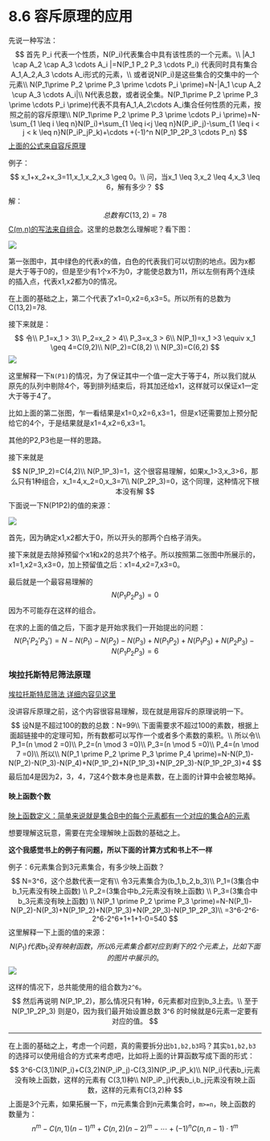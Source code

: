 # 8.6 容斥原理的应用

先说一种写法：
$$
首先 P_i 代表一个性质，N(P_i)代表集合中具有该性质的一个元素。\\
|A_1 \cap A_2 \cap A_3 \cdots A_i |=N(P_1 P_2 P_3 \cdots P_i) 代表同时具有集合A_1,A_2,A_3 \cdots A_i形式的元素，\\
或者说N(P_i)是这些集合的交集中的一个元素\\
N(P_1\prime P_2 \prime P_3 \prime \cdots P_i \prime)=N-|A_1 \cup A_2 \cup A_3 \cdots A_i|\\
N代表总数，或者说全集。N(P_1\prime P_2 \prime P_3 \prime \cdots P_i \prime)代表不具有A_1,A_2\cdots A_i集合任何性质的元素，按照之前的容斥原理\\
N(P_1\prime P_2 \prime P_3 \prime \cdots P_i \prime)=N-\sum_{1 \leq i \leq n}N(P_i)+\sum_{1 \leq i<j \leq n}N(P_iP_j)-\sum_{1 \leq i < j < k \leq n}N(P_iP_jP_k)+\cdots +(-1)^n N(P_1P_2P_3 \cdots P_n)
$$
[上面的公式来自容斥原理](https://blog.csdn.net/YQXLLWY/article/details/113206294)

例子：
$$
x_1+x_2+x_3=11,x_1,x_2,x_3 \geq 0。\\
问，当x_1 \leq 3,x_2 \leq 4,x_3 \leq 6，解有多少？
$$
解：
$$
总数有 C(13,2)=78
$$
[C(m,n)的写法来自组合](https://blog.csdn.net/YQXLLWY/article/details/112342301)。这里的总数怎么理解呢？看下图：

![](https://tva1.sinaimg.cn/large/008eGmZEgy1gn3su5f00gj30jz05ft8k.jpg)

第一张图中，其中绿色的代表x的值，白色的代表我们可以切割的地点。因为x都是大于等于0的，但是至少有1个x不为0，才能使总数为11，所以左侧有两个连续的插入点，代表x1,x2都为0的情况。

在上面的基础之上，第二个代表了x1=0,x2=6,x3=5。所以所有的总数为C(13,2)=78.

接下来就是：
$$
令\\
P_1=x_1 > 3\\
P_2=x_2 > 4\\
P_3=x_3 > 6\\
N(P_1)=x_1 >3 \equiv x_1 \geq 4=C(9,2)\\
N(P_2)=C(8,2) \\
N(P_3)=C(6,2)
$$
![](https://tva1.sinaimg.cn/large/008eGmZEgy1gn3t44ibccj30jx052t8k.jpg)

这里解释一下`N(P1)`的情况，为了保证其中一个值一定大于等于4，所以我们就从原先的队列中剔除4个，等到排列结束后，将其加还给x1，这样就可以保证x1一定大于等于4了。

比如上面的第二张图，乍一看结果是x1=0,x2=6,x3=1，但是x1还需要加上预分配给它的4个，于是结果就是x1=4,x2=6,x3=1。

其他的P2,P3也是一样的思路。

接下来就是
$$
N(P_1P_2)=C(4,2)\\
N(P_1P_3)=1，这个很容易理解，如果x_1>3,x_3>6，那么只有1种组合，x_1=4,x_2=0,x_3=7\\
N(P_2P_3)=0，这个同理，这种情况下根本没有解
$$
下面说一下N(P1P2)的值的来源：

![](https://tva1.sinaimg.cn/large/008eGmZEgy1gn3tobr7l9j30jk04ymx0.jpg)

首先，因为确定x1,x2都大于0，所以开头的那两个白格子消失。

接下来就是去除掉预留个x1和x2的总共7个格子。所以按照第二张图中所展示的，x1=1,x2=3,x3=0，加上预留值之后：x1=4,x2=7,x3=0。

最后就是一个最容易理解的
$$
N(P_1P_2P_3)=0
$$
因为不可能存在这样的组合。

在求的上面的值之后，下面才是开始求我们一开始提出的问题：
$$
N(P_1 \prime P_2 \prime P_3 \prime)=N-N(P_1)-N(P_2)-N(P_3)+N(P_1P_2)+N(P_1P_3)+N(P_2P_3)-N(P_1P_2P_3)=6
$$

### 埃拉托斯特尼筛法原理

[埃拉托斯特尼筛法 详细内容见这里](https://blog.csdn.net/YQXLLWY/article/details/111502648)

没讲容斥原理之前，这个内容很容易理解，现在就是用容斥的原理说明一下。
$$
设N是不超过100的数的总数：N=99\\
下面需要求不超过100的素数，根据上面超链接中的定理可知，所有数都可以写作一个或者多个素数的乘积。\\
所以令\\
P_1=(n \mod 2 =0)\\
P_2=(n \mod 3 =0)\\
P_3=(n \mod 5 =0)\\
P_4=(n \mod 7 =0)\\
所以\\
N(P_1 \prime P_2 \prime P_3 \prime P_4 \prime)=N-N(P_1)-N(P_2)-N(P_3)-N(P_4)+N(P_1P_2)+N(P_1P_3)+N(P_2P_3)-N(P_1P_2P_3)+4
$$
最后加4是因为2，3，4，7这4个数本身也是素数，在上面的计算中会被忽略掉。

#### 映上函数个数

[映上函数定义：简单来说就是集合B中的每个元素都有一个对应的集合A的元素](https://blog.csdn.net/YQXLLWY/article/details/111305452)

想要理解这玩意，需要在完全理解映上函数的基础之上。

**这个我感觉书上的例子有问题，所以下面的计算方式和书上不一样**

例子：6元素集合到3元素集合，有多少映上函数？
$$
N=3^6，这个总数代表一定有\\
令3元素集合为(b_1,b_2,b_3)\\
P_1=(3集合中b_1元素没有映上函数) \\
P_2=(3集合中b_2元素没有映上函数) \\
P_3=(3集合中b_3元素没有映上函数) \\
N(P_1 \prime P_2 \prime P_3 \prime)=N-N(P_1)-N(P_2)-N(P_3)+N(P_1P_2)+N(P_1P_3)+N(P_2P_3)-N(P_1P_2P_3)\\
=3^6-2^6-2^6-2^6+1+1+1-0=540
$$
这里解释一下上面的值的来源：
$$
N(P_1) 代表 b_1 没有映射函数，所以6元素集合都对应到剩下的2个元素上，比如下面的图片中展示的。
$$
![](https://tva1.sinaimg.cn/large/008eGmZEgy1gn4xg0909hj308z0eidg0.jpg)

这样的情况下，总共能使用的组合数为`2^6`。
$$
然后再说明 N(P_1P_2)，那么情况只有1种，6元素都对应到b_3上去。\\
至于 N(P_1P_2P_3) 则是0，因为我们最开始设置总数 3^6 的时候就是6元素一定要有对应的值。
$$

----------

在上面的基础之上，考虑一个问题，真的需要拆分出`b1,b2,b3`吗？其实`b1,b2,b3`的选择可以使用组合的方式来考虑吧，比如将上面的计算函数写成下面的形式：
$$
3^6-C(3,1)N(P_i)+C(3,2)N(P_iP_j)-C(3,3)N(P_iP_jP_k)\\
N(P_i)代表b_i元素没有映上函数，这样的元素有 C(3,1)种\\
N(P_iP_j)代表b_i,b_j元素没有映上函数，这样的元素有C(3,2)种
$$
上面是3个元素，如果拓展一下，m元素集合到n元素集合时，`m>=n`，映上函数的数量为：
$$
n^m-C(n,1)(n-1)^m+C(n,2)(n-2)^m- \cdots +(-1)^n C(n,n-1)\cdot 1^m
$$

